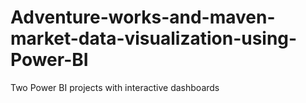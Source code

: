 # Adventure-works-and-maven-market-data-visualization-using-Power-BI
Two Power BI projects with interactive dashboards 
